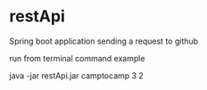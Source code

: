# restApi
Spring boot application sending a request to github


run from terminal command example

java -jar restApi.jar camptocamp 3 2  
